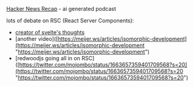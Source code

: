 [Hacker News Recap](https://hackernewsrecap.buzzsprout.com/) - ai generated podcast 

lots of debate on RSC (React Server Components):
- [creator of svelte's thoughts](https://www.youtube.com/watch?v=uXCipjbcQfM) 
- [another video]([https://meijer.ws/articles/isomorphic-development](https://meijer.ws/articles/isomorphic-development "https://meijer.ws/articles/isomorphic-development") 
- [redwoodjs going all in on RSC]([https://twitter.com/mojombo/status/1663657359401709568?s=20](https://twitter.com/mojombo/status/1663657359401709568?s=20 "https://twitter.com/mojombo/status/1663657359401709568?s=20") 